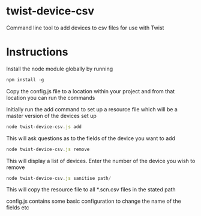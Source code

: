 # twist-device-csv
Command line tool to add devices to csv files for use with Twist

# Instructions

Install the node module globally by running

```javascript
npm install -g
```

Copy the config.js file to a location within your project and from that location you can run the commands

Initially run the add command to set up a resource file which will be a master version of the devices set up

```javascript
node twist-device-csv.js add
```
This will ask questions as to the fields of the device you want to add

```javascript
node twist-device-csv.js remove
```
This will display a list of devices. Enter the number of the device you wish to remove

```javascript
node twist-device-csv.js sanitise path/
```
This will copy the resource file to all *.scn.csv files in the stated path

config.js contains some basic configuration to change the name of the fields etc
